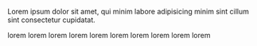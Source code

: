 Lorem ipsum dolor sit amet, qui minim labore adipisicing minim sint cillum sint consectetur cupidatat.

lorem
lorem
lorem
lorem
lorem
lorem
lorem
lorem
lorem
lorem
